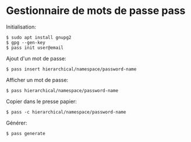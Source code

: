 # Gestionnaire de mots de passe pass

Initialisation:

	$ sudo apt install gnupg2
	$ gpg --gen-key
	$ pass init user@email

Ajout d'un mot de passe:

	$ pass insert hierarchical/namespace/password-name

Afficher un mot de passe:

	$ pass hierarchical/namespace/password-name

Copier dans le presse papier:

	$ pass -c hierarchical/namespace/password-name

Générer:

	$ pass generate



